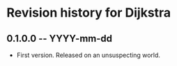 # Revision history for Dijkstra

## 0.1.0.0 -- YYYY-mm-dd

* First version. Released on an unsuspecting world.
